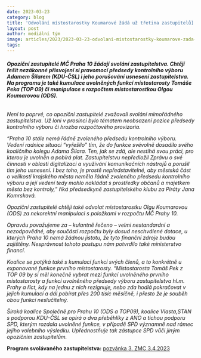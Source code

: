 ```yaml
---
date: 2023-03-23
category: blog
title: 'Odvolání místostarostky Koumarové žádá už třetina zastupitelů]'
layout: post
author: mediální tým
image: articles/2023/2023-03-23-odvolani-mistostarostky-koumarove-zada-uz-tretina-zastupitelu.md.jpg
tags:
---
```


###### **_Opoziční zastupitelé MČ Praha 10 žádají svolání zastupitelstva. Chtějí řešit nezákonné přisvojení si pravomocí předsedy kontrolního výboru Adamem Šilarem (KDU-ČSL) i jeho porušování usnesení zastupitelstva. Na programu je také kumulace uvolněných funkcí místostarosty Tomáše Peka (TOP 09) či manipulace s rozpočtem místostarostkou Olgou Koumarovou (ODS)._**

_Není to poprvé, co opoziční zastupitelé zvažovali svolání mimořádného zastupitelstva. Už loni v prosinci bylo tématem neobsazení pozice předsedy kontrolního výboru či hrozba rozpočtového provizoria._

_“Praha 10 stále nemá řádně zvoleného předsedu kontrolního výboru. Vedení radnice situaci “vyřešilo” tím, že do funkce svévolně dosadilo svého koaličního kolegu Adama Šilara. Ten, jak se zdá, ale nestíhá svou práci, pro kterou je uvolněn a pobírá plat. Zastupitelstvu nepředložil Zprávu o své činnosti v oblasti_ _digitalizaci a využívání komunikačních nástrojů a porušil tím jeho usnesení. I bez toho, je prostě nepředstavitelné, aby městská část o velikosti krajského města neměla řádně zvoleného předsedu kontrolního výboru a její vedení tedy mohlo nakládat s prostředky občanů a majetkem města bez kontroly,” říká předsedkyně zastupitelského klubu za Piráty Jana Komrsková._

_Opoziční zastupitelé chtějí také odvolat místostarostku Olgu Koumarovou (ODS) za nekorektní manipulaci s položkami v rozpočtu MČ Prahy 10._

_Opravdu považujeme za – kulantně řečeno – velmi nestandardní a nezodpovědné, aby součástí rozpočtu byly dosud neschválené dotace, u kterých Praha 10 nemá žádnou jistotu, že tyto finanční zdroje budou zajištěny. Nesprávnost tohoto postupu nám potvrdilo také ministerstvo financí._

_Koalice se potýká také s kumulací funkcí svých členů, a to konkrétně u exponované funkce prvního místostarosty. “Místostarosta Tomáš Pek z TOP 09 by si měl konečně vybrat mezi funkcí uvolněného prvního místostarosty a funkcí uvolněného předsedy výboru zastupitelstva hl.m. Prahy a říct, kdy na jednu z nich rezignuje, nebo zda hodlá pokračovat v jejich kumulaci a dál pobírat přes 200 tisíc měsíčně, i přesto že je souběh obou funkcí neslučitelný._

_Široká koalice Společně pro Prahu 10 (ODS a TOP09), koalice Vlasta,STAN s podporou KDU-ČSL se opírá o dva přeběhlíky z ANO a tichou podporu SPD, kterým rozdala uvolněné funkce, v případě SPD významně nad rámec jejího volebního výsledku. Upřednostňuje tak zástupce SPD vůči jiným opozičním zastupitelům._

**Program svolávaného zastupitelstva:** [pozvánka 3. ZMC 3.4.2023](https://pirati10.cz/wp-content/uploads/2023/03/pozv%C3%A1nka-3.-ZMC-3.4.2023.pdf)
